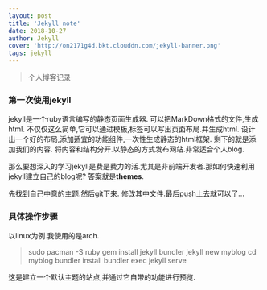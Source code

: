 ```yaml
---
layout: post
title: 'Jekyll note'
date: 2018-10-27
author: Jekyll
cover: 'http://on2171g4d.bkt.clouddn.com/jekyll-banner.png'
tags: jekyll
---
```


> 个人博客记录

### 第一次使用jekyll

jekyll是一个ruby语言编写的静态页面生成器.
可以把MarkDown格式的文件,生成html.
不仅仅这么简单,它可以通过模板,标签可以写出页面布局.并生成html.
设计出一个好的布局,添加适宜的功能组件,一次性生成静态的html框架.
剩下的就是添加我们的内容.
将内容和结构分开.以静态的方式发布网站.非常适合个人blog.

那么要想深入的学习jekyll是费是费力的活.尤其是非前端开发者.那如何快速利用jekyll建立自己的blog呢?
答案就是**themes**.

先找到自己中意的主题.然后git下来.
修改其中文件.最后push上去就可以了...

### 具体操作步骤

以linux为例.我使用的是arch.

> sudo pacman -S ruby
> gem install jekyll bundler
> jekyll new myblog
> cd myblog
> bundler install
> bundler exec jekyll serve

这是建立一个默认主题的站点,并通过它自带的功能进行预览.





